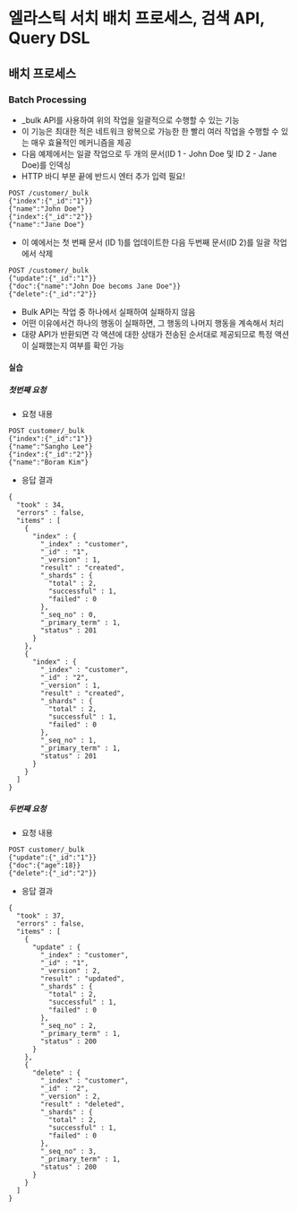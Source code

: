 # 엘라스틱 서치 배치 프로세스, 검색 API, Query DSL

## 배치 프로세스

### Batch Processing

- _bulk API를 사용하여 위의 작업을 일괄적으로 수행할 수 있는 기능
- 이 기능은 최대한 적은 네트워크 왕복으로 가능한 한 빨리 여러 작업을 수행할 수 있는 매우 효율적인 메커니즘을 제공
- 다음 예제에서는 일괄 작업으로 두 개의 문서(ID 1 - John Doe 및 ID 2 - Jane Doe)를 인덱싱
- HTTP 바디 부분 끝에 반드시 엔터 추가 입력 필요!

```
POST /customer/_bulk
{"index":{"_id":"1"}}
{"name":"John Doe"}
{"index":{"_id":"2"}}
{"name":"Jane Doe"}
```

- 이 예에서는 첫 번째 문서 (ID 1)를 업데이트한 다음 두번째 문서(ID 2)를 일괄 작업에서 삭제

```
POST /customer/_bulk
{"update":{"_id":"1"}}
{"doc":{"name":"John Doe becoms Jane Doe"}}
{"delete":{"_id":"2"}}
```

- Bulk API는 작업 중 하나에서 실패하여 실패하지 않음
- 어떤 이유에서건 하나의 행동이 실패하면, 그 행동의 나머지 행동을 계속해서 처리
- 대량 API가 반환되면 각 액션에 대한 상태가 전송된 순서대로 제공되므로 특정 액션이 실패했는지 여부를 확인 가능

#### 실습

##### 첫번째 요청
- 요청 내용
```
POST customer/_bulk
{"index":{"_id":"1"}}
{"name":"Sangho Lee"}
{"index":{"_id":"2"}}
{"name":"Boram Kim"}
```
- 응답 결과
```
{
  "took" : 34,
  "errors" : false,
  "items" : [
    {
      "index" : {
        "_index" : "customer",
        "_id" : "1",
        "_version" : 1,
        "result" : "created",
        "_shards" : {
          "total" : 2,
          "successful" : 1,
          "failed" : 0
        },
        "_seq_no" : 0,
        "_primary_term" : 1,
        "status" : 201
      }
    },
    {
      "index" : {
        "_index" : "customer",
        "_id" : "2",
        "_version" : 1,
        "result" : "created",
        "_shards" : {
          "total" : 2,
          "successful" : 1,
          "failed" : 0
        },
        "_seq_no" : 1,
        "_primary_term" : 1,
        "status" : 201
      }
    }
  ]
}
```

##### 두번째 요청
- 요청 내용
```
POST customer/_bulk
{"update":{"_id":"1"}}
{"doc":{"age":18}}
{"delete":{"_id":"2"}}
```
- 응답 결과
```
{
  "took" : 37,
  "errors" : false,
  "items" : [
    {
      "update" : {
        "_index" : "customer",
        "_id" : "1",
        "_version" : 2,
        "result" : "updated",
        "_shards" : {
          "total" : 2,
          "successful" : 1,
          "failed" : 0
        },
        "_seq_no" : 2,
        "_primary_term" : 1,
        "status" : 200
      }
    },
    {
      "delete" : {
        "_index" : "customer",
        "_id" : "2",
        "_version" : 2,
        "result" : "deleted",
        "_shards" : {
          "total" : 2,
          "successful" : 1,
          "failed" : 0
        },
        "_seq_no" : 3,
        "_primary_term" : 1,
        "status" : 200
      }
    }
  ]
}
```
